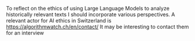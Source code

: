 To reflect on the ethics of using Large Language Models to analyze historically relevant texts I should incorporate various perspectives.
A relevant actor for AI ethics in Switzerland is https://algorithmwatch.ch/en/contact/
It may be interesting to contact them for an interview